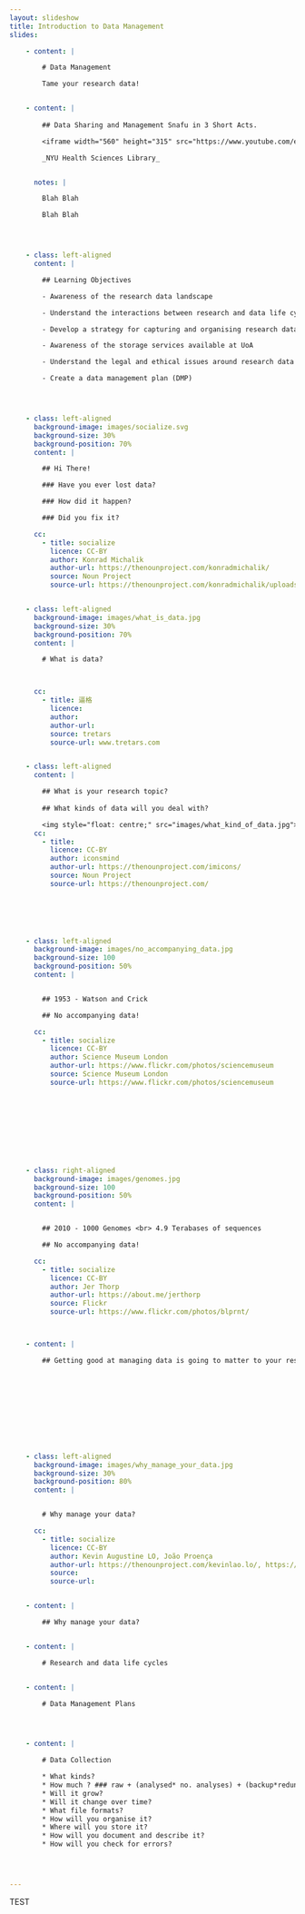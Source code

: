 ```yaml
---
layout: slideshow
title: Introduction to Data Management
slides:

    - content: |

        # Data Management

        Tame your research data!


    - content: |
        
        ## Data Sharing and Management Snafu in 3 Short Acts.

        <iframe width="560" height="315" src="https://www.youtube.com/embed/N2zK3sAtr-4" frameborder="0" allowfullscreen></iframe>

        _NYU Health Sciences Library_


      notes: |

        Blah Blah

        Blah Blah




    - class: left-aligned
      content: |

        ## Learning Objectives

        - Awareness of the research data landscape

        - Understand the interactions between research and data life cycles

        - Develop a strategy for capturing and organising research data

        - Awareness of the storage services available at UoA

        - Understand the legal and ethical issues around research data

        - Create a data management plan (DMP)




    - class: left-aligned
      background-image: images/socialize.svg
      background-size: 30%
      background-position: 70%
      content: |

        ## Hi There!

        ### Have you ever lost data?

        ### How did it happen?

        ### Did you fix it?

      cc:
        - title: socialize
          licence: CC-BY
          author: Konrad Michalik
          author-url: https://thenounproject.com/konradmichalik/
          source: Noun Project
          source-url: https://thenounproject.com/konradmichalik/uploads/?i=62507


    - class: left-aligned
      background-image: images/what_is_data.jpg
      background-size: 30%
      background-position: 70%
      content: |

        # What is data?



      cc:
        - title: 逼格
          licence: 
          author: 
          author-url: 
          source: tretars
          source-url: www.tretars.com


    - class: left-aligned
      content: |

        ## What is your research topic?
 
        ## What kinds of data will you deal with?

        <img style="float: centre;" src="images/what_kind_of_data.jpg">
      cc:
        - title: 
          licence: CC-BY
          author: iconsmind 
          author-url: https://thenounproject.com/imicons/
          source: Noun Project
          source-url: https://thenounproject.com/

      


     

    - class: left-aligned
      background-image: images/no_accompanying_data.jpg
      background-size: 100
      background-position: 50%
      content: |


        ## 1953 - Watson and Crick

        ## No accompanying data! 

      cc:
        - title: socialize
          licence: CC-BY
          author: Science Museum London
          author-url: https://www.flickr.com/photos/sciencemuseum
          source: Science Museum London
          source-url: https://www.flickr.com/photos/sciencemuseum










    - class: right-aligned
      background-image: images/genomes.jpg
      background-size: 100
      background-position: 50%
      content: |


        ## 2010 - 1000 Genomes <br> 4.9 Terabases of sequences 

        ## No accompanying data! 

      cc:
        - title: socialize
          licence: CC-BY
          author: Jer Thorp
          author-url: https://about.me/jerthorp
          source: Flickr
          source-url: https://www.flickr.com/photos/blprnt/



    - content: |

        ## Getting good at managing data is going to matter to your research career!











    - class: left-aligned
      background-image: images/why_manage_your_data.jpg
      background-size: 30%
      background-position: 80%
      content: |


        # Why manage your data?

      cc:
        - title: socialize
          licence: CC-BY
          author: Kevin Augustine LO, João Proença
          author-url: https://thenounproject.com/kevinlao.lo/, https://thenounproject.com/proenca.joao/
          source: 
          source-url: 


    - content: |

        ## Why manage your data?


    - content: |

        # Research and data life cycles


    - content: |

        # Data Management Plans




    - content: |

        # Data Collection

        * What kinds? 
        * How much ? ### raw + (analysed* no. analyses) + (backup*redundancies) ###
        * Will it grow?
        * Will it change over time?
        * What file formats?
        * How will you organise it?
        * Where will you store it?
        * How will you document and describe it?
        * How will you check for errors?




---
```


TEST